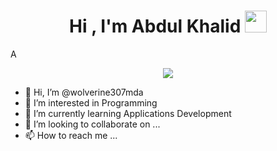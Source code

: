 <h1 align="center"><b>Hi , I'm Abdul Khalid </b><img src="https://media.giphy.com/media/hvRJCLFzcasrR4ia7z/giphy.gif" width="35"></h1>
<!--  -->A
<p align="center">
  <a href="https://github.com/DenverCoder1/readme-typing-svg"><img src="https://readme-typing-svg.herokuapp.com?font=Time+New+Roman&color=cyan&size=25&center=true&vCenter=true&width=600&height=100&lines=Assalamu+O+Alaikum+Warahmatullah..&hearts;++;Self-taught+Front-End+Developer,;Computer+Science+Student,;CTF+Newbie,;Active+Learner/Researcher,;Love+to+learn+new+stuffs..<3"></a>
</p>

- 👋 Hi, I’m @wolverine307mda
- 👀 I’m interested in Programming
- 🌱 I’m currently learning Applications Development
- 💞️ I’m looking to collaborate on ...
- 📫 How to reach me ...

<!---
wolverine307mda/wolverine307mda is a ✨ special ✨ repository because its `README.md` (this file) appears on your GitHub profile.
You can click the Preview link to take a look at your changes.
--->
